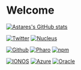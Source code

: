 # Welcome

[![Astares's GitHub stats](https://github-readme-stats.vercel.app/api?username=astares&show_icons=true&theme=yeblu)](https://github.com/astares/github-readme-stats)

[![Twitter](https://img.shields.io/badge/-Twitter-1D9BF0?style=flat&logo=Twitter&logoColor=white)](https://twitter.com/TorstenAstares)
[![Nucleus](https://img.shields.io/badge/-Nucleus-E8C615?style=flat&logo=Neutralinojs&logoColor=black)](https://twitter.com/TorstenAstares)


[![Github](https://img.shields.io/badge/-Github-000?style=flat&logo=Github&logoColor=white)](https://github.com/astares)
[![Pharo](https://img.shields.io/badge/-Pharo-3297D4?style=flat&logo=Harbor&logoColor=white)](https://github.com/pharo-project)
[![npm](https://img.shields.io/badge/-npm-CB3837?style=flat&logo=npm&logoColor=white)](https://www.npmjs.com/~astares)

[![IONOS](https://img.shields.io/badge/-IONOS-003D8F?style=flat&logo=IONOS&logoColor=white)](https://login.ionos.com/)
[![Azure](https://img.shields.io/badge/-Azure-0078D4?style=flat&logo=Microsoft%20Azure&logoColor=white)](https://portal.azure.com)
[![Oracle](https://img.shields.io/badge/-Oracle-C74634?style=flat&logo=Oracle&logoColor=white)](https://cloud.oracle.com/?tenant=Astares)




